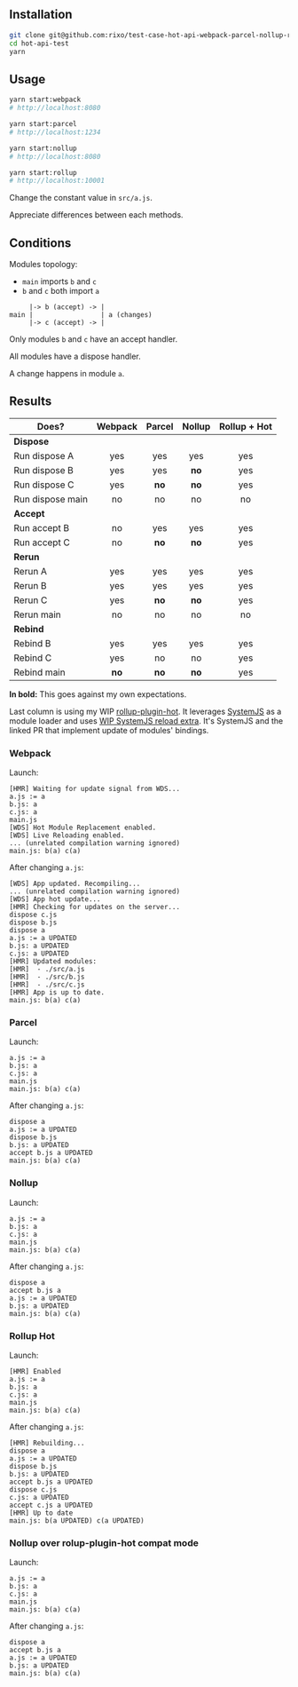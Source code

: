 ## Installation

~~~bash
git clone git@github.com:rixo/test-case-hot-api-webpack-parcel-nollup-rollup.git hot-api-test
cd hot-api-test
yarn
~~~

## Usage

~~~bash
yarn start:webpack
# http://localhost:8080

yarn start:parcel
# http://localhost:1234

yarn start:nollup
# http://localhost:8080

yarn start:rollup
# http://localhost:10001
~~~

Change the constant value in `src/a.js`.

Appreciate differences between each methods.

## Conditions

Modules topology:

- `main` imports `b` and `c`
- `b` and `c` both import `a`

~~~
     |-> b (accept) -> |
main |                 | a (changes)
     |-> c (accept) -> |
~~~

Only modules `b` and `c` have an accept handler.

All modules have a dispose handler.

A change happens in module `a`.

## Results

| Does?            | Webpack | Parcel | Nollup | Rollup + Hot |
| ---------------- |:-------:|:------:|:------:|:------------:|
| **Dispose**      |         |        |        |              |
| Run dispose A    | yes     | yes    | yes    | yes          |
| Run dispose B    | yes     | yes    | **no** | yes          |
| Run dispose C    | yes     | **no** | **no** | yes          |
| Run dispose main | no      | no     | no     | no           |
| **Accept**       |         |        |        |              |
| Run accept B     | no      | yes    | yes    | yes          |
| Run accept C     | no      | **no** | **no** | yes          |
| **Rerun**        |         |        |        |              |
| Rerun A          | yes     | yes    | yes    | yes          |
| Rerun B          | yes     | yes    | yes    | yes          |
| Rerun C          | yes     | **no** | **no** | yes          |
| Rerun main       | no      | no     | no     | no           |
| **Rebind**       |         |        |        |              |
| Rebind B         | yes     | yes    | yes    | yes          |
| Rebind C         | yes     | no     | no     | yes          |
| Rebind main      | **no**  | **no** | **no** | yes          |

**In bold:** This goes against my own expectations.

Last column is using my WIP [rollup-plugin-hot](https://github.com/rixo/rollup-plugin-hot). It leverages [SystemJS](https://github.com/systemjs/systemjs) as a module loader and uses [WIP SystemJS reload extra](https://github.com/systemjs/systemjs/pull/2014). It's SystemJS and the linked PR that implement update of modules' bindings.

### Webpack

Launch:

~~~
[HMR] Waiting for update signal from WDS...
a.js := a
b.js: a
c.js: a
main.js
[WDS] Hot Module Replacement enabled.
[WDS] Live Reloading enabled.
... (unrelated compilation warning ignored)
main.js: b(a) c(a)
~~~

After changing `a.js`:

~~~
[WDS] App updated. Recompiling...
... (unrelated compilation warning ignored)
[WDS] App hot update...
[HMR] Checking for updates on the server...
dispose c.js
dispose b.js
dispose a
a.js := a UPDATED
b.js: a UPDATED
c.js: a UPDATED
[HMR] Updated modules:
[HMR]  - ./src/a.js
[HMR]  - ./src/b.js
[HMR]  - ./src/c.js
[HMR] App is up to date.
main.js: b(a) c(a)
~~~

### Parcel

Launch:

~~~
a.js := a
b.js: a
c.js: a
main.js
main.js: b(a) c(a)
~~~

After changing `a.js`:

~~~
dispose a
a.js := a UPDATED
dispose b.js
b.js: a UPDATED
accept b.js a UPDATED
main.js: b(a) c(a)
~~~

### Nollup

Launch:

~~~
a.js := a
b.js: a
c.js: a
main.js
main.js: b(a) c(a)
~~~

After changing `a.js`:

~~~
dispose a
accept b.js a
a.js := a UPDATED
b.js: a UPDATED
main.js: b(a) c(a)
~~~

### Rollup Hot

Launch:

~~~
[HMR] Enabled
a.js := a
b.js: a
c.js: a
main.js
main.js: b(a) c(a)
~~~

After changing `a.js`:

~~~
[HMR] Rebuilding...
dispose a
a.js := a UPDATED
dispose b.js
b.js: a UPDATED
accept b.js a UPDATED
dispose c.js
c.js: a UPDATED
accept c.js a UPDATED
[HMR] Up to date
main.js: b(a UPDATED) c(a UPDATED)
~~~

### Nollup over rolup-plugin-hot compat mode

Launch:

~~~
a.js := a
b.js: a
c.js: a
main.js
main.js: b(a) c(a)
~~~

After changing `a.js`:

~~~
dispose a
accept b.js a
a.js := a UPDATED
b.js: a UPDATED
main.js: b(a) c(a)
~~~
